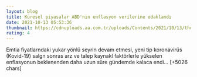 ```yaml
--- 
layout: blog
title: Küresel piyasalar ABD'nin enflasyon verilerine odaklandı
date: 2021-10-13 05:53:36
thumbnail: https://cdnuploads.aa.com.tr/uploads/Contents/2021/10/13/thumbs_b_c_83a6e2279d5d56d96400e7f9de822748.jpg
rating: 4
---
```

Emtia fiyatlarndaki yukar yönlü seyrin devam etmesi, yeni tip koronavirüs (Kovid-19) salgn sonras arz ve talep kaynakl faktörlerle yükselen enflasyonun beklenenden daha uzun süre gündemde kalaca endi… [+5026 chars]